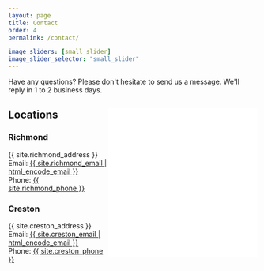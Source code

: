 ```yaml
---
layout: page
title: Contact
order: 4
permalink: /contact/

image_sliders: [small_slider]
image_slider_selector: "small_slider"
---
```


  Have any questions? Please don't hesitate to send us a message. We'll reply in 1 to 2 business days.

<div>

<iframe width="60%" height="300px" align="right" frameborder="0" allowfullscreen allow="geolocation" src="//umap.openstreetmap.fr/en/map/untitled-map_1020009?scaleControl=false&miniMap=false&scrollWheelZoom=true&zoomControl=true&editMode=disabled&moreControl=false&searchControl=false&tilelayersControl=false&embedControl=false&datalayersControl=false&onLoadPanel=undefined&captionBar=false&captionMenus=false&fullscreenControl=false&locateControl=false&measureControl=false&editinosmControl=false&starControl=false"></iframe>

<h2>Locations</h2>

<h3> Richmond</h3>
{{ site.richmond_address }}
<br>
Email: <a class="u-email" href="mailto: {{ site.richmond_email | encode_email }}">{{ site.richmond_email | html_encode_email }}</a>
<br>
Phone: <a class="u-phone" href="tel: {{ site.richmond_phone }}">{{ site.richmond_phone }}</a>


<h3> Creston</h3>
{{ site.creston_address }}
<br>
Email: <a class="u-email" href="mailto: {{ site.creston_email | encode_email }}">{{ site.creston_email | html_encode_email }}</a>

<br>
Phone: <a class="u-phone" href="tel: {{ site.creston_phone }}">{{ site.creston_phone }}</a>

</div>
